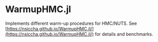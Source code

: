 # WarmupHMC.jl

Implements different warm-up procedures for HMC/NUTS. See [https://nsiccha.github.io/WarmupHMC.jl/](https://nsiccha.github.io/WarmupHMC.jl/) for details and benchmarks.